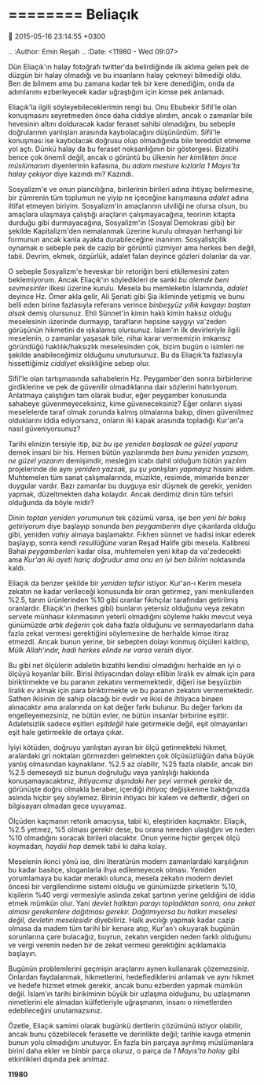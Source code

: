 ========
Beliaçık
========

:date: 2015-05-16 23:14:55 +0300

.. :Author: Emin Reşah
.. :Date:   <11980 - Wed 09:07>

Dün Eliaçık'ın halay fotoğrafı twitter'da belirdiğinde ilk aklıma gelen
pek de düzgün bir halay olmadığı ve bu insanların halay çekmeyi
bilmediği oldu. Ben de bilmem ama bu zamana kadar tek bir kere
denediğim, onda da adımlarımı ezberleyecek kadar uğraştığım için kimse
pek anlamadı.

Eliaçık'la ilgili söyleyebileceklerimin rengi bu. Onu Ebubekir
Sifil'le olan konuşmasını seyretmeden önce daha ciddiye alırdım, ancak
o zamanlar bile hevesinin altını dolduracak kadar feraset sahibi
olmadığını, bu sebeple doğrularının yanlışları arasında kaybolacağını
düşünürdüm.  Sifil'le konuşması ise kaybolacak doğrusu olup
olmadığında bile tereddüt etmeme yol açtı. Dünkü halay da bu feraset
noksanlığının bir göstergesi.  Bizatihi bence çok önemli değil, ancak
o görüntü bu ülkenin *her kimlikten önce müslümanım* diyenlerinin
kafasına, *bu adam mesture kızlarla 1 Mayıs'ta halay çekiyor* diye
kazındı mı? Kazındı.

Sosyalizm'e ve onun plancılığına, birilerinin birileri adına ihtiyaç
belirmesine, bir zümrenin tüm toplumun ne yiyip ne içeceğine
karışmasına *adalet* adına iltifat etmeyen biriyim. Sosyalizm'in
amaçlarının ulviliği ne olursa olsun, bu amaçlara ulaşmaya çalıştığı
araçların çalışmayacağına, teorinin kitapta durduğu gibi
durmayacağına, Sosyalizm'in (Sosyal Demokrasi gibi) bir şekilde
Kapitalizm'den nemalanmak üzerine kurulu olmayan herhangi bir formunun
ancak kanla ayakta durabileceğine inanırım. Sosyalistçilik oynamak o
sebeple pek de cazip bir görüntü çizmiyor ama herkes ben değil,
tabii. Devrim, ekmek, özgürlük, adalet falan deyince gözleri dolanlar
da var.

O sebeple Sosyalizm'e heveskar bir retoriğin beni etkilemesini zaten
beklemiyorum. Ancak Eliaçık'ın söyledikleri de sanki *bu alemde beni
sevmesinler* ilkesi üzerine kurulu. Mesela bu memleketin İslamında,
*adalet* deyince Hz. Ömer akla gelir, Ali Şeriati gibi Şia ikliminde
yetişmiş ve bunu belli eden birine fazlasıyla referans verince
*binbeşyüz yıllık kavgayı baştan alsak* demiş olursunuz. Ehli
Sünnet'in kimin haklı kimin haksız olduğu meselesinin üzerinde
durmayıp, tarafların hepsine saygıyı va'zeden görüşünün hikmetini de
ıskalamış olursunuz. İslam'ın ilk devirleriyle ilgili meselenin, o
zamanlar yaşasak bile, nihai karar vermemizin imkansız göründüğü
haklılık/haksızlık meselesinden çok, bizim bugün o isimleri ne şekilde
anabileceğimiz olduğunu unutursunuz. Bu da Eliaçık'ta fazlasıyla
hissettiğimiz *ciddiyet* eksikliğine sebep olur.

Sifil'le olan tartışmasında sahabelerin Hz. Peygamber'den sonra
birbirlerine girdiklerine ve pek de güvenilir olmadıklarına dair
sözlerini hatırlıyorum. Anlatmaya çalıştığım tam olarak budur, eğer
peygamber konusunda sahabeye güvenmeyeceksiniz, kime güveneceksiniz?
Eğer onların siyasi meselelerde taraf olmak zorunda kalmış olmalarına
bakıp, dinen güvenilmez olduklarını iddia ediyorsanız, onların iki
kapak arasında topladığı Kur'an'a nasıl güveniyorsunuz?

Tarihi elinizin tersiyle itip, *biz bu işe yeniden başlasak ne güzel
yaparız* demek insani bir his. Hemen bütün yazılarımda *ben bunu
yeniden yazsam, ne güzel yazarım* demişimdir, mesleğim icabı dahil
olduğum bütün yazılım projelerinde de aynı *yeniden yazsak, şu şu
yanlışları yapmayız* hissini aldım. Muhtemelen tüm sanat
çalışmalarında, müzikte, resimde, mimaride benzer duygular
vardır. Bazı zamanlar bu duyguya esir düşmek de gerekir, yeniden
yapmak, düzeltmekten daha kolaydır. Ancak derdimiz dinin tüm tefsiri
olduğunda da böyle midir?

Dinin *toptan yeniden yorumunun* tek çözümü varsa, işe *ben yeni bir
bakış getiriyorum* diye başlayıp sonunda *ben peygamberim* diye
çıkanlarda olduğu gibi, yeniden *vahiy* almaya başlamaktır. Fıkhen
sünnet ve hadisi inkar ederek başlayıp, sonra kendi *resullüğüne*
varan Reşad Halife gibi mesela. Kalibresi Bahai *peygamberleri* kadar
olsa, muhtemelen yeni kitap da va'zedecekti ama *Kur'an iki ayeti
hariç doğrudur ama onu en iyi ben bilirim* noktasında kaldı.

Eliaçık da benzer şekilde bir *yeniden tefsir* istiyor. Kur'an-ı Kerim
mesela zekatın ne kadar verileceği konusunda bir oran getirmez, yani
menkullerden %2.5, tarım ürünlerinden %10 gibi oranlar fıkıhçılar
tarafından getirilmiş oranlardır. Eliaçık'ın (herkes gibi) bunların
yetersiz olduğunu veya zekatın servete münhasır kılınmasının yeterli
olmadığını söyleme hakkı mevcut veya günümüzde *artık değerin* çok
daha fazla olduğunu ve sermayedarların daha fazla zekat vermesi
gerektiğini söylemesine de herhalde kimse itiraz etmezdi. Ancak bunun
yerine, bir sebepten dolayı konmuş ölçüleri kaldırıp, *Mülk
Allah'ındır, hadi herkes elinde ne varsa versin* diyor.

Bu gibi net ölçülerin adaletin bizatihi kendisi olmadığını herhalde en
iyi o ölçüyü koyanlar bilir. Birisi ihtiyacından dolayı ellibin
liralık ev almak için para biriktirmekte ve bu paranın zekatını
vermemektedir, diğeri ise beşyüzbin liralık ev almak için para
biriktirmekte ve bu paranın zekatını vermemektedir. Sathen ikisinin de
sahip olacağı bir evdir ve ikisi de ihtiyaca binaen alınacaktır ama
aralarında on kat değer farkı bulunur. Bu değer farkını da
engelleyemezsiniz, ne bütün evler, ne bütün insanlar birbirine
eşittir. Adaletsizlik sadece eşitleri *eşitdeğil* hale getirmekle
değil, eşit olmayanları eşit hale getirmekle de ortaya çıkar.

İyiyi kötüden, doğruyu yanlıştan ayıran bir ölçü getirmekteki hikmet,
aralardaki gri noktaları görmezden gelmekten çok ölçüsüzlüğün daha
büyük yanlış olmasından kaynaklanır. %2.5 az olabilir, %25 fazla
olabilir, ancak biri %2.5 demeseydi siz bunun doğruluğu veya
yanlışlığı hakkında konuşamayacaktınız, *ihtiyacımız dışındaki her
şeyi vermek gerekir* de, görünüşte doğru olmakla beraber, içerdiği
*ihtiyaç* değişkenine baktığınızda aslında hiçbir şey
söylemez. Birinin ihtiyacı bir kalem ve defterdir, diğeri on
bilgisayarı olmadan gece uyuyamaz.

Ölçüden kaçmanın retorik amacıysa, tabii ki, eleştiriden kaçmaktır.
Eliaçık, %2.5 yetmez, %5 olması gerekir dese, bu orana nereden
ulaştığını ve neden %10 olmadığını soracak birileri olacaktır. Onun
yerine hiçbir gerçek ölçü koymadan, *haydiii hop* demek tabii ki daha
kolay.

Meselenin ikinci yönü ise, dini literatürün modern zamanlardaki
karşılığının bu kadar basitçe, sloganlarla ihya edilemeyecek olması.
Yeniden yorumlamaya bu kadar meraklı olunca, mesela zekatın modern
devlet öncesi bir vergilendirme sistemi olduğu ve günümüzde
şirketlerin %10, kişilerin %40 vergi vermesiyle aslında zekat şartının
yerine geldiğini de iddia etmek mümkün olur. Yani *devlet halktan
parayı topladıktan sonra, onu zekat alması gerekenlere dağıtması
gerekir.  Dağıtmıyorsa bu halkın meselesi değil, devletin meselesidir*
diyebiliriz. Halk avcılığı yapmak kadar cazip olmasa da madem tüm
tarihi bir kenara atıp, Kur'an'ı okuyarak bugünün sorunlarına çare
bulacağız, buyrun, zekatın vergiden neden farklı olduğunu ve vergi
verenin neden bir de zekat vermesi gerektiğini açıklamakla başlayın.

Bugünün problemlerini geçmişin araçlarını aynen kullanarak
çözemezsiniz.  Onlardan faydalanmak, hikmetlerini, hedeflediklerini
anlamak ve aynı hikmet ve hedefe hizmet etmek gerekir, ancak bunu
ezberden yapmak mümkün değil. İslam'ın tarihi birikiminin büyük bir
uzlaşma olduğunu, bu uzlaşmanın nimetlerini ele almadan külfetleriyle
uğraşmanın, insanı o nimetlerden edebileceğini unutamazsınız.

Özetle, Eliaçık samimi olarak bugünkü dertlerin çözümünü istiyor
olabilir, ancak bunu çözebilecek ferasette ve derinlikte değil;
tarihle kavga etmenin bunun yolu olmadığını unutuyor. En fazla bin
parçaya ayrılmış müslümanlara birini daha ekler ve binbir parça
oluruz, o parça da *1 Mayıs'ta halay* gibi etkinlikleri dışında pek
anılmaz.

**11980** 
